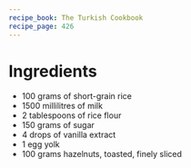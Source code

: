 ```yaml
---
recipe_book: The Turkish Cookbook
recipe_page: 426
---
```


# Ingredients

- 100 grams of short-grain rice
- 1500 millilitres of milk
- 2 tablespoons of rice flour
- 150 grams of sugar
- 4 drops of vanilla extract
- 1 egg yolk
- 100 grams hazelnuts, toasted, finely sliced